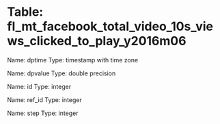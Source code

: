 Table: fl_mt_facebook_total_video_10s_views_clicked_to_play_y2016m06
====================================================================

Name: dptime
Type: timestamp with time zone

Name: dpvalue
Type: double precision

Name: id
Type: integer

Name: ref_id
Type: integer

Name: step
Type: integer

